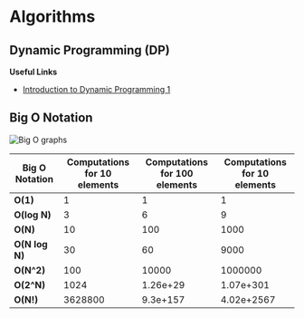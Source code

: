 # Algorithms

## Dynamic Programming (DP)

**Useful Links**

- [Introduction to Dynamic Programming 1](https://www.hackerearth.com/practice/algorithms/dynamic-programming/introduction-to-dynamic-programming-1/tutorial/)

## Big O Notation

![Big O graphs](https://github.com/trekhleb/javascript-algorithms/blob/master/assets/big-O-graph.jpeg)

| Big O Notation | Computations for 10 elements | Computations for 100 elements | Computations for 10 elements  |
| -------------- | ---------------------------- | ----------------------------- | ----------------------------- |
| **O(1)**       | 1                            | 1                             | 1                             |
| **O(log N)**   | 3                            | 6                             | 9                             |
| **O(N)**       | 10                           | 100                           | 1000                          |
| **O(N log N)** | 30                           | 60                            | 9000                          |
| **O(N^2)**     | 100                          | 10000                         | 1000000                       |
| **O(2^N)**     | 1024                         | 1.26e+29                      | 1.07e+301                     |
| **O(N!)**      | 3628800                      | 9.3e+157                      | 4.02e+2567                    |
